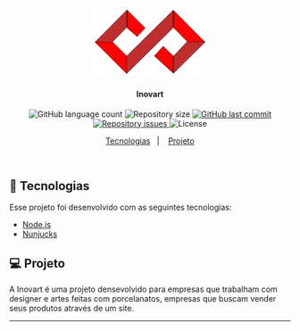 <h1 align="center">
  <img alt="Inovart" title="Logo Inovart" src="public/assets/images/inovarte-mobile-logo.png" width="200" />
</h1>

<h4 align="center">
  Inovart
</h4>

<p align="center">
  <img alt="GitHub language count" src="https://img.shields.io/github/languages/count/LeoGomes0919/Inovart">
  
  <img alt="Repository size" src="https://img.shields.io/github/repo-size/LeoGomes0919/Inovart">
  
  <a href="https://github.com/LeoGomes0919/Inovart/commits/master">
    <img alt="GitHub last commit" src="https://img.shields.io/github/last-commit/LeoGomes0919/Inovart">
  </a>
  
  <a href="https://github.com/LeoGomes0919/Inovart/issues">
    <img alt="Repository issues" src="https://img.shields.io/github/issues/LeoGomes0919/Inovart">
  </a>
  
  <img alt="License" src="https://img.shields.io/badge/license-MIT-brightgreen">
</p>

<p align="center">
  <a href="#-tecnologias">Tecnologias</a>&nbsp;&nbsp;&nbsp;|&nbsp;&nbsp;&nbsp;
  <a href="#-projeto">Projeto</a>
</p>

<br>

<!-- <p align="center">
  <img alt="Frontend" src="" width="100%">
</a> -->

## 🚀 Tecnologias

Esse projeto foi desenvolvido com as seguintes tecnologias:

- [Node.js](https://nodejs.org/en/)
- [Nunjucks](https://mozilla.github.io/nunjucks/)

## 💻 Projeto

A Inovart é uma projeto densevolvido para empresas que trabalham com designer e artes feitas com porcelanatos, empresas que buscam vender seus produtos através de um site.

---








